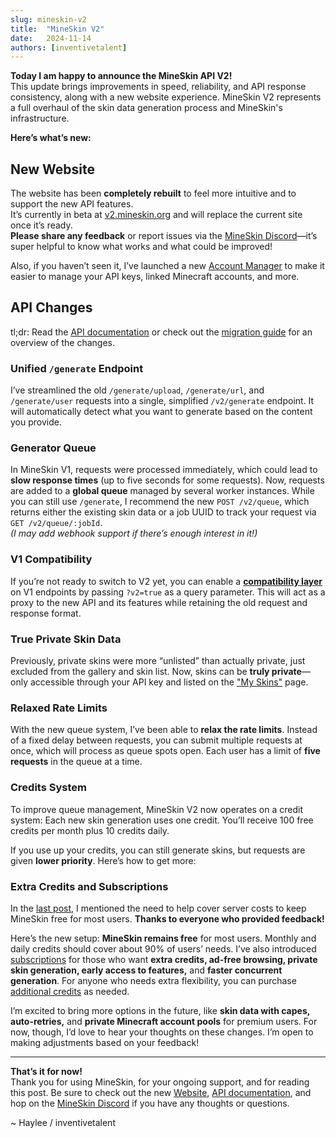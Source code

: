 ```yaml
---
slug: mineskin-v2
title:  "MineSkin V2"
date:   2024-11-14
authors: [inventivetalent]
---
```


**Today I am happy to announce the MineSkin API V2!**   
This update brings improvements in speed, reliability, and API response consistency, along with a new website experience. MineSkin V2 represents a full overhaul of the skin data generation process and MineSkin's infrastructure.

<!-- truncate -->

**Here’s what’s new:**


## New Website
The website has been **completely rebuilt** to feel more intuitive and to support the new API features.  
It’s currently in beta at [v2.mineskin.org](https://v2.mineskin.org) and will replace the current site once it’s ready.  
**Please share any feedback** or report issues via the [MineSkin Discord](https://discord.gg/DeeNu3cUMp)—it’s super helpful to know what works and what could be improved!

Also, if you haven’t seen it, I’ve launched a new [Account Manager](https://account.mineskin.org/) to make it easier to manage your API keys, linked Minecraft accounts, and more.


## API Changes

tl;dr: Read the [API documentation](/docs/mineskin-api/mineskin-api) or check out the [migration guide](/docs/guides/migrating-to-v2) for an overview of the changes.

### Unified `/generate` Endpoint
I’ve streamlined the old `/generate/upload`, `/generate/url`, and `/generate/user` requests into a single, simplified `/v2/generate` endpoint. It will automatically detect what you want to generate based on the content you provide.

### Generator Queue
In MineSkin V1, requests were processed immediately, which could lead to **slow response times** (up to five seconds for some requests). Now, requests are added to a **global queue** managed by several worker instances. While you can still use `/generate`, I recommend the new `POST /v2/queue`, which returns either the existing skin data or a job UUID to track your request via `GET /v2/queue/:jobId`.  
*(I may add webhook support if there’s enough interest in it!)*

### V1 Compatibility
If you’re not ready to switch to V2 yet, you can enable a [**compatibility layer**](/docs/guides/migrating-to-v2#try-v2-now) on V1 endpoints by passing `?v2=true` as a query parameter. This will act as a proxy to the new API and its features while retaining the old request and response format.

### True Private Skin Data
Previously, private skins were more “unlisted” than actually private, just excluded from the gallery and skin list. Now, skins can be **truly private**—only accessible through your API key and listed on the ["My Skins"](https://v2.mineskin.org/my-skins) page.

### Relaxed Rate Limits
With the new queue system, I’ve been able to **relax the rate limits**. Instead of a fixed delay between requests, you can submit multiple requests at once, which will process as queue spots open. Each user has a limit of **five requests** in the queue at a time.

### Credits System
To improve queue management, MineSkin V2 now operates on a credit system: Each new skin generation uses one credit. You’ll receive 100 free credits per month plus 10 credits daily.

If you use up your credits, you can still generate skins, but requests are given **lower priority**. Here’s how to get more:


### Extra Credits and Subscriptions
In the [last post](./2024-07-14-anniversary-and-future), I mentioned the need to help cover server costs to keep MineSkin free for most users. **Thanks to everyone who provided feedback!**

Here’s the new setup: **MineSkin remains free** for most users. Monthly and daily credits should cover about 90% of users’ needs. I’ve also introduced [subscriptions](https://account.mineskin.org/store) for those who want **extra credits, ad-free browsing, private skin generation, early access to features,** and **faster concurrent generation**. For anyone who needs extra flexibility, you can purchase [additional credits](https://account.mineskin.org/store) as needed.

I’m excited to bring more options in the future, like **skin data with capes, auto-retries,** and **private Minecraft account pools** for premium users. For now, though, I’d love to hear your thoughts on these changes. I’m open to making adjustments based on your feedback!


---

**That’s it for now!**  
Thank you for using MineSkin, for your ongoing support, and for reading this post. Be sure to check out the new [Website](https://v2.mineskin.org), [API documentation](/docs/mineskin-api/mineskin-api), and hop on the [MineSkin Discord](https://discord.gg/DeeNu3cUMp) if you have any thoughts or questions.  

~ Haylee / inventivetalent